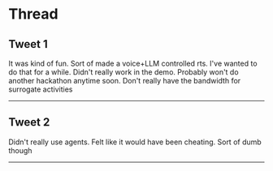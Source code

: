 # Thread

## Tweet 1

It was kind of fun. Sort of made a voice+LLM controlled rts. I've wanted to do that for a while. Didn't really work in the demo. Probably won't do another hackathon anytime soon. Don't really have the bandwidth for surrogate activities

---

## Tweet 2

Didn't really use agents. Felt like it would have been cheating. Sort of dumb though

---

